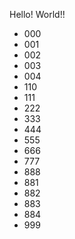 Hello! World!!
* 000
* 001
* 002
* 003
* 004
* 110
* 111
* 222
* 333
* 444
* 555
* 666
* 777
* 888
* 881
* 882
* 883
* 884
* 999
